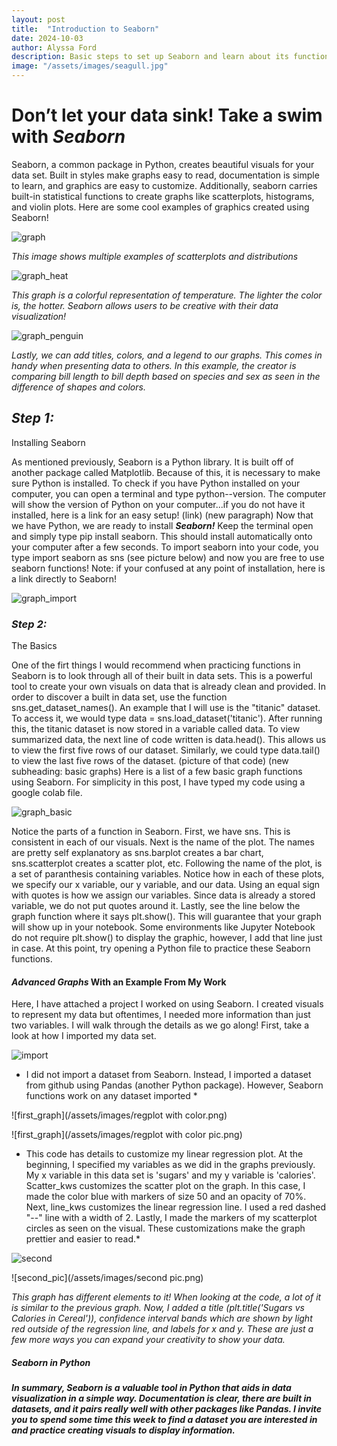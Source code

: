 ```yaml
---
layout: post
title:  "Introduction to Seaborn"
date: 2024-10-03
author: Alyssa Ford
description: Basic steps to set up Seaborn and learn about its functions and how to make exciting graphics to visualize the data
image: "/assets/images/seagull.jpg"
---
```

<h1>Don’t let your data sink! Take a swim with <em><strong>Seaborn</strong></em></h1>

<p>Seaborn, a common package in Python, creates beautiful visuals for your data set. Built in styles make graphs easy to read, documentation is simple to learn, and graphics are easy to customize. Additionally, seaborn carries built-in statistical functions to create graphs like scatterplots, histograms, and violin plots. Here are some cool examples of graphics created using Seaborn!</p>

![graph](/assets/images/graph_beginning.png)  

*This image shows multiple examples of scatterplots and distributions*

![graph_heat](/assets/images/seaborn_heatmap.png) 

*This graph is a colorful representation of temperature. The lighter the color is, the hotter. Seaborn allows users to be creative with their data visualization!*

![graph_penguin](/assets/images/Final-scatterplot-in-Seaborn.png)

*Lastly, we can add titles, colors, and a legend to our graphs. This comes in handy when presenting data to others. In this example, the creator is comparing bill length to bill depth based on species and sex as seen in the difference of shapes and colors.*

<h2><em><strong>Step 1:</strong></em></h2> Installing Seaborn</h2>

<p>As mentioned previously, Seaborn is a Python library. It is built off of another package called Matplotlib. Because of this, it is necessary to make sure Python is installed. To check if you have Python installed on your computer, you can open a terminal and type python--version. The computer will show the version of Python on your computer...if you do not have it installed, here is a link for an easy setup! (link) (new paragraph) Now that we have Python, we are ready to install <em><strong>Seaborn!</strong></em> Keep the terminal open and simply type pip install seaborn. This should install automatically onto your computer after a few seconds. To import seaborn into your code, you type import seaborn as sns (see picture below) and now you are free to use seaborn functions! Note: if your confused at any point of installation, here is a link directly to Seaborn!</p>

![graph_import](/assets/images/importing_libraries.png) 

<h3><em><strong>Step 2:</strong></em></h3> The Basics</h3>

<p>One of the firt things I would recommend when practicing functions in Seaborn is to look through all of their built in data sets. This is a powerful tool to create your own visuals on data that is already clean and provided. In order to discover a built in data set, use the function sns.get_dataset_names(). An example that I will use is the "titanic" dataset. To access it, we would type data = sns.load_dataset('titanic'). After running this, the titanic dataset is now stored in a variable called data. To view summarized data, the next line of code written is data.head(). This allows us to view the first five rows of our dataset. Similarly, we could type data.tail() to view the last five rows of the dataset. (picture of that code) (new subheading: basic graphs) Here is a list of a few basic graph functions using Seaborn. For simplicity in this post, I have typed my code using a google colab file.</p>

![graph_basic](/assets/images/basic_graphs.png) 
 
 <p> Notice the parts of a function in Seaborn. First, we have sns. This is consistent in each of our visuals. Next is the name of the plot. The names are pretty self explanatory as sns.barplot creates a bar chart, sns.scatterplot creates a scatter plot, etc. Following the name of the plot, is a set of paranthesis containing variables. Notice how in each of these plots, we specify our x variable, our y variable, and our data. Using an equal sign with quotes is how we assign our variables. Since data is already a stored variable, we do not put quotes around it. Lastly, see the line below the graph function where it says plt.show(). This will guarantee that your graph will show up in your notebook. Some environments like Jupyter Notebook do not require plt.show() to display the graphic, however, I add that line just in case. At this point, try opening a Python file to practice these Seaborn functions. </p>
 
 <h4><em><strong>Advanced Graphs</strong></em> With an Example From My Work </h4>
 <p> Here, I have attached a project I worked on using Seaborn. I created visuals to represent my data but oftentimes, I needed more information than just two variables. I will walk through the details as we go along! First, take a look at how I imported my data set. </p>

![import](/assets/images/data-myproject.png) 

* I did not import a dataset from Seaborn. Instead, I imported a dataset from github using Pandas (another Python package). However, Seaborn functions work on any dataset imported *

![first_graph](/assets/images/regplot with color.png) 

![first_graph](/assets/images/regplot with color pic.png) 

* This code has details to customize my linear regression plot. At the beginning, I specified my variables as we did in the graphs previously. My x variable in this data set is 'sugars' and my y variable is 'calories'. Scatter_kws customizes the scatter plot on the graph. In this case, I made the color blue with markers of size 50 and an opacity of 70%. Next, line_kws customizes the linear regression line. I used a red dashed "--" line with a width of 2. Lastly, I made the markers of my scatterplot circles as seen on the visual. These customizations make the graph prettier and easier to read.*

![second](/assets/images/second.png) 

![second_pic](/assets/images/second pic.png)

*This graph has different elements to it! When looking at the code, a lot of it is similar to the previous graph. Now, I added a title (plt.title('Sugars vs Calories in Cereal')), confidence interval bands which are shown by light red outside of the regression line, and labels for x and y. These are just a few more ways you can expand your creativity to show your data.*

<h5><em><strong>Seaborn in Python </h5>
<p> In summary, Seaborn is a valuable tool in Python that aids in data visualization in a simple way. Documentation is clear, there are built in datasets, and it pairs really well with other packages like Pandas. I invite you to spend some time this week to find a dataset you are interested in and practice creating visuals to display information. </p>